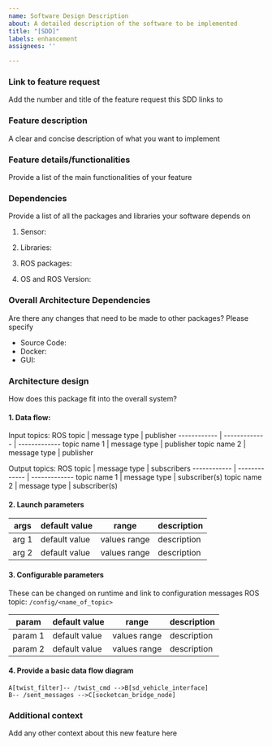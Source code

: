 ```yaml
---
name: Software Design Description
about: A detailed description of the software to be implemented
title: "[SDD]"
labels: enhancement
assignees: ''

---
```


[comment]: # (This template works as a design document for new features implementation. The purpose of this document is to:)
[comment]: # (1. Facilitate the developers working on new features)
[comment]: # (2. Request and provide feedback on software design)
[comment]: # (3. Manage and maintain the overall architecture of the stack)
[comment]: # (4. Document the software design of new features)

### Link to feature request
Add the number and title of the feature request this SDD links to

[comment]: # (eg. Links to FR #3 Object Classification)

### Feature description
A clear and concise description of what you want to implement

[comment]: # (eg. Implement YOLOv3: Real-Time Object Detection for classification of vehicles, pedestrians and bicycles)

### Feature details/functionalities
Provide a list of the main functionalities of your feature

### Dependencies
Provide a list of all the packages and libraries your software depends on
1. Sensor: 

[comment]: # (eg. camera, 30fps, res 1280 x 720)

2. Libraries: 

[comment]: # (eg.cuda 10.2, python3, numpy, opencv python bindings)

3. ROS packages: 

[comment]: # (eg. object detection in astar planner, aslan_gui)

4. OS and ROS Version:

### Overall Architecture Dependencies
Are there any changes that need to be made to other packages? Please specify
- Source Code:
- Docker:
- GUI:

### Architecture design
How does this package fit into the overall system?
#### 1. Data flow:
Input topics:
ROS topic | message type | publisher
------------ | ------------- | ------------- 
topic name 1 | message type | publisher
topic name 2 | message type | publisher

Output topics:
ROS topic | message type | subscribers
------------ | ------------- | ------------- 
topic name 1 | message type | subscriber(s)
topic name 2 | message type | subscriber(s)

#### 2. Launch parameters

args | default value | range | description
------------ | ------------- | ------------ | -------------
arg 1 | default value | values range | description
arg 2 | default value | values range | description

#### 3. Configurable parameters
These can be changed on runtime and link to configuration messages
ROS topic: `/config/<name_of_topic>`

param | default value | range | description
------------ | ------------- | ------------- | ------------- 
param 1 | default value | values range | description
param 2 | default value | values range | description

#### 4. Provide a basic data flow diagram

```mermaid
A[twist_filter]-- /twist_cmd -->B[sd_vehicle_interface]
B-- /sent_messages -->C[socketcan_bridge_node]
```
[comment]: # (Attach your graph to this issue, no need to use markdown)

### Additional context
Add any other context about this new feature here
